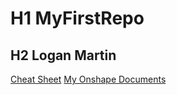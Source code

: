 # H1 MyFirstRepo
## H2 Logan Martin

[Cheat Sheet](https://www.markdownguide.org/cheat-sheet/)
[My Onshape Documents](https://cvilleschools.onshape.com/documents?nodeId=1&resourceType=filter)
